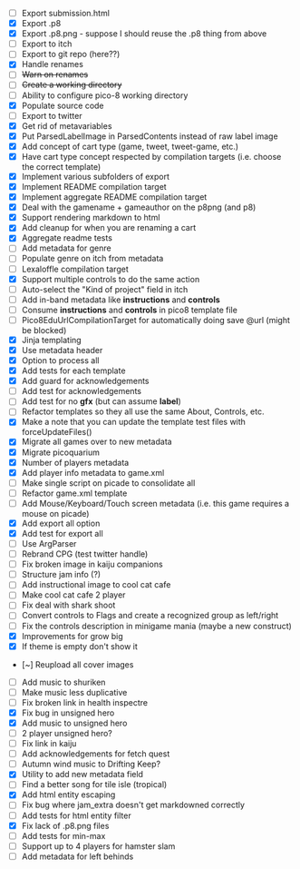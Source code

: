 - [ ] Export submission.html
- [X] Export .p8
- [X] Export .p8.png - suppose I should reuse the .p8 thing from above
- [ ] Export to itch
- [ ] Export to git repo (here??)
- [X] Handle renames
- [ ] ~~Warn on renames~~
- [ ] ~~Create a working directory~~
- [ ] Ability to configure pico-8 working directory
- [X] Populate source code
- [ ] Export to twitter
- [X] Get rid of metavariables
- [X] Put ParsedLabelImage in ParsedContents instead of raw label image
- [X] Add concept of cart type (game, tweet, tweet-game, etc.)
- [X] Have cart type concept respected by compilation targets (i.e. choose the correct template)
- [X] Implement various subfolders of export
- [X] Implement README compilation target
- [X] Implement aggregate README compilation target
- [X] Deal with the gamename + gameauthor on the p8png (and p8)
- [X] Support rendering markdown to html
- [X] Add cleanup for when you are renaming a cart
- [X] Aggregate readme tests
- [ ] Add metadata for genre
- [ ] Populate genre on itch from metadata
- [ ] Lexaloffle compilation target
- [X] Support multiple controls to do the same action
- [ ] Auto-select the "Kind of project" field in itch
- [ ] Add in-band metadata like __instructions__ and __controls__
- [ ] Consume __instructions__ and __controls__ in pico8 template file
- [ ] Pico8EduUrlCompilationTarget for automatically doing save @url (might be blocked)
- [X] Jinja templating
- [X] Use metadata header
- [X] Option to process all
- [X] Add tests for each template
- [X] Add guard for acknowledgements
- [ ] Add test for acknowledgements
- [ ] Add test for no __gfx__ (but can assume __label__)
- [ ] Refactor templates so they all use the same About, Controls, etc.
- [X] Make a note that you can update the template test files with forceUpdateFiles()
- [X] Migrate all games over to new metadata
- [X] Migrate picoquarium
- [X] Number of players metadata
- [X] Add player info metadata to game.xml
- [ ] Make single script on picade to consolidate all
- [ ] Refactor game.xml template
- [ ] Add Mouse/Keyboard/Touch screen metadata (i.e. this game requires a mouse on picade)
- [X] Add export all option
- [X] Add test for export all
- [ ] Use ArgParser
- [ ] Rebrand CPG (test twitter handle)
- [ ] Fix broken image in kaiju companions
- [ ] Structure jam info (?)
- [ ] Add instructional image to cool cat cafe
- [ ] Make cool cat cafe 2 player
- [ ] Fix deal with shark shoot
- [ ] Convert controls to Flags and create a recognized group as left/right
- [ ] Fix the controls description in minigame mania (maybe a new construct)
- [X] Improvements for grow big
- [X] If theme is empty don't show it
- [~] Reupload all cover images
- [ ] Add music to shuriken
- [ ] Make music less duplicative
- [ ] Fix broken link in health inspectre
- [X] Fix bug in unsigned hero
- [X] Add music to unsigned hero
- [ ] 2 player unsigned hero?
- [ ] Fix link in kaiju
- [ ] Add acknowledgements for fetch quest
- [ ] Autumn wind music to Drifting Keep?
- [X] Utility to add new metadata field
- [ ] Find a better song for tile isle (tropical)
- [X] Add html entity escaping
- [ ] Fix bug where jam_extra doesn't get markdowned correctly
- [ ] Add tests for html entity filter
- [X] Fix lack of .p8.png files
- [ ] Add tests for min-max
- [ ] Support up to 4 players for hamster slam
- [ ] Add metadata for left behinds
